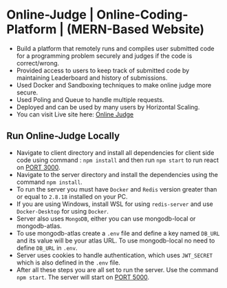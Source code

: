 # Online-Judge | Online-Coding-Platform | (MERN-Based Website)

- Build a platform that remotely runs and compiles user submitted code for a programming problem securely and judges if the code is correct/wrong.
- Provided access to users to keep track of submitted code by maintaining Leaderboard and history of submissions.
- Used Docker and Sandboxing techniques to make online judge more secure.
- Used Poling and Queue to handle multiple requests.
- Deployed and can be used by many users by Horizontal Scaling.
- You can visit Live site here: [Online Judge](https://bit.ly/oj-am4n)

## Run Online-Judge Locally

- Navigate to client directory and install all dependencies for client side code using command : `npm install` and then run `npm start` to run react on [PORT 3000](https://localhost:3000).
- Navigate to the server directory and install the dependencies using the command `npm install`.
- To run the server you must have `Docker` and `Redis` version greater than or equal to `2.8.18` installed on your PC.
- If you are using Windows, install WSL for using `redis-server` and use `Docker-Desktop` for using `Docker`.
- Server also uses `MongoDB`, either you can use mongodb-local or mongodb-atlas.
- To use mongodb-atlas create a `.env` file and define a key named `DB_URL` and its value will be your atlas URL. To use mongodb-local no need to define `DB_URL` in `.env`.
- Server uses cookies to handle authentication, which uses `JWT_SECRET` which is also defined in the `.env` file.
- After all these steps you are all set to run the server. Use the command `npm start`. The server will start on [PORT 5000](https://localhost:5000).
